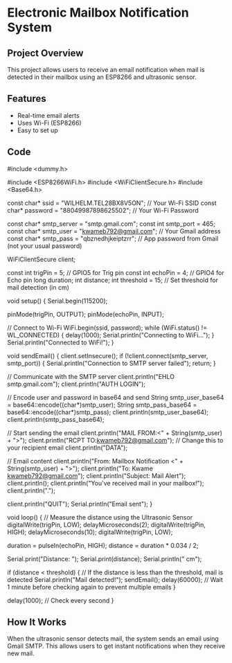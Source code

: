 # Electronic Mailbox Notification System

## Project Overview
This project allows users to receive an email notification when mail is detected in their mailbox using an ESP8266 and ultrasonic sensor.

## Features
- Real-time email alerts
- Uses Wi-Fi (ESP8266)
- Easy to set up

## Code
#include <dummy.h>

#include <ESP8266WiFi.h>
#include <WiFiClientSecure.h>
#include <Base64.h>

const char* ssid = "WILHELM.TEL28BX8V5ON";          // Your Wi-Fi SSID
const char* password = "88049987898625502";  // Your Wi-Fi Password

const char* smtp_server = "smtp.gmail.com";
const int smtp_port = 465;
const char* smtp_user = "kwameb792@gmail.com";  // Your Gmail address
const char* smtp_pass = "qbznedhjkeiptzrr";     // App password from Gmail (not your usual password)

WiFiClientSecure client;

const int trigPin = 5;  // GPIO5 for Trig pin
const int echoPin = 4;  // GPIO4 for Echo pin
long duration;
int distance;
int threshold = 15;  // Set threshold for mail detection (in cm)

void setup() {
  Serial.begin(115200);

  pinMode(trigPin, OUTPUT);
  pinMode(echoPin, INPUT);

  // Connect to Wi-Fi
  WiFi.begin(ssid, password);
  while (WiFi.status() != WL_CONNECTED) {
    delay(1000);
    Serial.println("Connecting to WiFi...");
  }
  Serial.println("Connected to WiFi!");
}

void sendEmail() {
  client.setInsecure();
  if (!client.connect(smtp_server, smtp_port)) {
    Serial.println("Connection to SMTP server failed");
    return;
  }

  // Communicate with the SMTP server
  client.println("EHLO smtp.gmail.com");
  client.println("AUTH LOGIN");

  // Encode user and password in base64 and send
  String smtp_user_base64 = base64::encode((char*)smtp_user);
  String smtp_pass_base64 = base64::encode((char*)smtp_pass);
  client.println(smtp_user_base64);
  client.println(smtp_pass_base64);

  // Start sending the email
  client.println("MAIL FROM:<" + String(smtp_user) + ">");
  client.println("RCPT TO:<kwameb792@gmail.com>");  // Change this to your recipient email
  client.println("DATA");
  
  // Email content
  client.println("From: Mailbox Notification <" + String(smtp_user) + ">");
  client.println("To: Kwame <kwameb792@gmail.com>");
  client.println("Subject: Mail Alert");
  client.println();
  client.println("You've received mail in your mailbox!");
  client.println(".");
  
  client.println("QUIT");
  Serial.println("Email sent");
}

void loop() {
  // Measure the distance using the Ultrasonic Sensor
  digitalWrite(trigPin, LOW);
  delayMicroseconds(2);
  digitalWrite(trigPin, HIGH);
  delayMicroseconds(10);
  digitalWrite(trigPin, LOW);

  duration = pulseIn(echoPin, HIGH);
  distance = duration * 0.034 / 2;

  Serial.print("Distance: ");
  Serial.print(distance);
  Serial.println(" cm");

  if (distance < threshold) {  // If the distance is less than the threshold, mail is detected
    Serial.println("Mail detected!");
    sendEmail();
    delay(60000);  // Wait 1 minute before checking again to prevent multiple emails
  }

  delay(1000);  // Check every second
}


## How It Works
When the ultrasonic sensor detects mail, the system sends an email using Gmail SMTP. This allows users to get instant notifications when they receive new mail.
